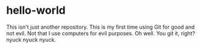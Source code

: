 # hello-world
This isn't just another repository.  This is my first time using Git for good and not evil.  Not that I use computers for evil purposes.  Oh well.  You git it, right?  nyuck nyuck nyuck.
